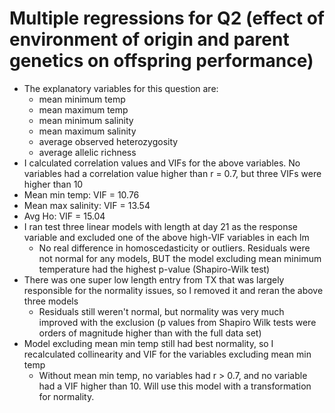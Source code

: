 # Multiple regressions for Q2 (effect of environment of origin and parent genetics on offspring performance)
- The explanatory variables for this question are:
  - mean minimum temp
  - mean maximum temp
  - mean minimum salinity
  - mean maximum salinity
  - average observed heterozygosity
  - average allelic richness 
-  I calculated correlation values and VIFs for the above variables. No variables had a correlation value higher than r = 0.7, but three VIFs were higher than 10
  - Mean min temp: VIF = 10.76
  - Mean max salinity: VIF = 13.54
  - Avg Ho: VIF = 15.04
- I ran test three linear models with length at day 21 as the response variable and excluded one of the above high-VIF variables in each lm
  - No real difference in homoscedasticity or outliers. Residuals were not normal for any models, BUT the model excluding mean minimum temperature had the highest p-value (Shapiro-Wilk test)
- There was one super low length entry from TX that was largely responsible for the normality issues, so I removed it and reran the above three models
  - Residuals still weren't normal, but normality was very much improved with the exclusion (p values from Shapiro Wilk tests were orders of magnitude higher than with the full data set)
- Model excluding mean min temp still had best normality, so I recalculated collinearity and VIF for the variables excluding mean min temp
  - Without mean min temp, no variables had r > 0.7, and no variable had a VIF higher than 10. Will use this model with a transformation for normality.  

